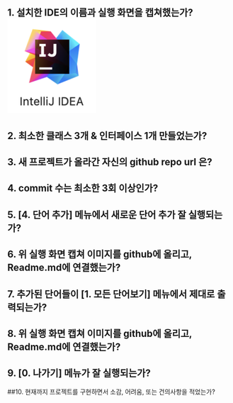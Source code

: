 ## 1. 설치한 IDE의 이름과 실행 화면을 캡쳐했는가? <img src = "https://github.com/21900084KimDongHa/JavaProject1/blob/master/Screenshot/a1.png?raw=true" width = "200">
## 2. 최소한 클래스 3개 & 인터페이스 1개 만들었는가?
## 3. 새 프로젝트가 올라간 자신의 github repo url 은?
## 4. commit 수는 최소한 3회 이상인가?
## 5. [4. 단어 추가] 메뉴에서 새로운 단어 추가 잘 실행되는가?
## 6. 위 실행 화면 캡쳐 이미지를 github에 올리고, Readme.md에 연결했는가?
## 7. 추가된 단어들이 [1. 모든 단어보기] 메뉴에서 제대로 출력되는가?
## 8. 위 실행 화면 캡쳐 이미지를 github에 올리고, Readme.md에 연결했는가?
## 9. [0. 나가기] 메뉴가 잘 실행되는가?
##10. 현재까지 프로젝트를 구현하면서 소감, 어려움, 또는 건의사항을 적었는가?

